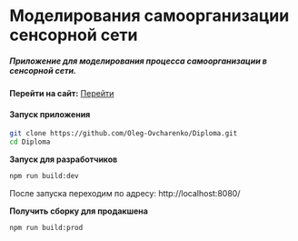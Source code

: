 # Моделирования самоорганизации сенсорной сети
##### Приложение для моделирования процесса самоорганизации в сенсорной сети.
**Перейти на сайт:** [Перейти](https://oleg-ovcharenko.github.io/diploma.github.io/)
#### Запуск приложения
```sh
git clone https://github.com/Oleg-Ovcharenko/Diploma.git
cd Diploma
```
**Запуск для разработчиков**
```sh
npm run build:dev
```
После запуска переходим по адресу: http://localhost:8080/

**Получить сборку для продакшена**
```sh
npm run build:prod
```
